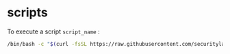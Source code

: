 # scripts

To execute a script `script_name` :
```bash
/bin/bash -c "$(curl -fsSL https://raw.githubusercontent.com/securitylab-repository/scripts/refs/heads/main/script_name)"  -s  arg1 arg2 ..."
```
